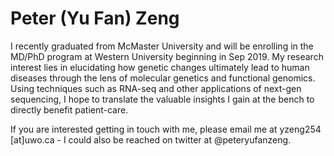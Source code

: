 # Peter (Yu Fan) Zeng

I recently graduated from McMaster University and will be enrolling in the MD/PhD program at Western University beginning in Sep 2019. My research interest lies in elucidating how genetic changes ultimately lead to human diseases through the lens of molecular genetics and functional genomics. Using techniques such as RNA-seq and other applications of next-gen sequencing, I hope to translate the valuable insights I gain at the bench to directly benefit patient-care.

If you are interested getting in touch with me, please email me at yzeng254 [at]uwo.ca - I could also be reached on twitter at @peteryufanzeng. 

